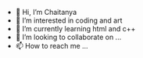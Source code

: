 - 👋 Hi, I’m Chaitanya
- 👀 I’m interested in coding and art
- 🌱 I’m currently learning html and c++
- 💞️ I’m looking to collaborate on ...
- 📫 How to reach me ...

<!---
Donnoguy/Donnoguy is a ✨ special ✨ repository because its `README.md` (this file) appears on your GitHub profile.
You can click the Preview link to take a look at your changes.
--->
